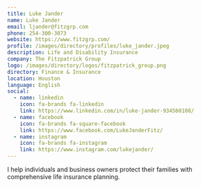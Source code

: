 ```yaml
---
title: Luke Jander
name: Luke Jander
email: ljander@fitzgrp.com
phone: 254-300-3073
website: https://www.fitzgrp.com/
profile: /images/directory/profiles/luke_jander.jpeg
description: Life and Disability Insurance
company: The Fitzpatrick Group
logo: /images/directory/logos/fitzpatrick_group.png
directory: Finance & Insurance
location: Houston
language: English
social:
  - name: linkedin
    icon: fa-brands fa-linkedin
    link: https://www.linkedin.com/in/luke-jander-934560108/
  - name: facebook
    icon: fa-brands fa-square-facebook
    link: https://www.facebook.com/LukeJanderFitz/
  - name: instagram
    icon: fa-brands fa-instagram
    link: https://www.instagram.com/lukejander/
---
```


I help individuals and business owners protect their families with comprehensive life insurance planning.